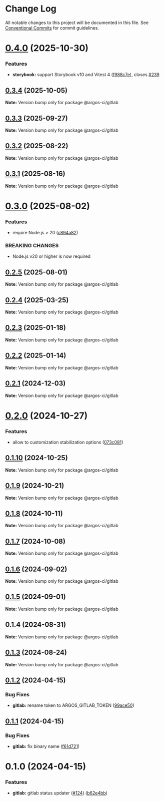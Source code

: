 # Change Log

All notable changes to this project will be documented in this file.
See [Conventional Commits](https://conventionalcommits.org) for commit guidelines.

# [0.4.0](https://github.com/argos-ci/argos-javascript/compare/@argos-ci/gitlab@0.3.4...@argos-ci/gitlab@0.4.0) (2025-10-30)


### Features

* **storybook:** support Storybook v10 and Vitest 4 ([f988c7e](https://github.com/argos-ci/argos-javascript/commit/f988c7e4ecafb96a4a00be9389e1add505860df8)), closes [#239](https://github.com/argos-ci/argos-javascript/issues/239)





## [0.3.4](https://github.com/argos-ci/argos-javascript/compare/@argos-ci/gitlab@0.3.3...@argos-ci/gitlab@0.3.4) (2025-10-05)

**Note:** Version bump only for package @argos-ci/gitlab





## [0.3.3](https://github.com/argos-ci/argos-javascript/compare/@argos-ci/gitlab@0.3.2...@argos-ci/gitlab@0.3.3) (2025-09-27)

**Note:** Version bump only for package @argos-ci/gitlab





## [0.3.2](https://github.com/argos-ci/argos-javascript/compare/@argos-ci/gitlab@0.3.1...@argos-ci/gitlab@0.3.2) (2025-08-22)

**Note:** Version bump only for package @argos-ci/gitlab





## [0.3.1](https://github.com/argos-ci/argos-javascript/compare/@argos-ci/gitlab@0.3.0...@argos-ci/gitlab@0.3.1) (2025-08-16)

**Note:** Version bump only for package @argos-ci/gitlab





# [0.3.0](https://github.com/argos-ci/argos-javascript/compare/@argos-ci/gitlab@0.2.5...@argos-ci/gitlab@0.3.0) (2025-08-02)


### Features

* require Node.js > 20 ([c894a82](https://github.com/argos-ci/argos-javascript/commit/c894a82c1b51acfced9892b32b31ebbf699282ca))


### BREAKING CHANGES

* Node.js v20 or higher is now required





## [0.2.5](https://github.com/argos-ci/argos-javascript/compare/@argos-ci/gitlab@0.2.4...@argos-ci/gitlab@0.2.5) (2025-08-01)

**Note:** Version bump only for package @argos-ci/gitlab





## [0.2.4](https://github.com/argos-ci/argos-javascript/compare/@argos-ci/gitlab@0.2.3...@argos-ci/gitlab@0.2.4) (2025-03-25)

**Note:** Version bump only for package @argos-ci/gitlab





## [0.2.3](https://github.com/argos-ci/argos-javascript/compare/@argos-ci/gitlab@0.2.2...@argos-ci/gitlab@0.2.3) (2025-01-18)

**Note:** Version bump only for package @argos-ci/gitlab





## [0.2.2](https://github.com/argos-ci/argos-javascript/compare/@argos-ci/gitlab@0.2.1...@argos-ci/gitlab@0.2.2) (2025-01-14)

**Note:** Version bump only for package @argos-ci/gitlab





## [0.2.1](https://github.com/argos-ci/argos-javascript/compare/@argos-ci/gitlab@0.2.0...@argos-ci/gitlab@0.2.1) (2024-12-03)

**Note:** Version bump only for package @argos-ci/gitlab





# [0.2.0](https://github.com/argos-ci/argos-javascript/compare/@argos-ci/gitlab@0.1.10...@argos-ci/gitlab@0.2.0) (2024-10-27)


### Features

* allow to customization stabilization options ([073c081](https://github.com/argos-ci/argos-javascript/commit/073c081228c6ef8f4bfed84a1caee6b44e6ae642))





## [0.1.10](https://github.com/argos-ci/argos-javascript/compare/@argos-ci/gitlab@0.1.9...@argos-ci/gitlab@0.1.10) (2024-10-25)

**Note:** Version bump only for package @argos-ci/gitlab





## [0.1.9](https://github.com/argos-ci/argos-javascript/compare/@argos-ci/gitlab@0.1.8...@argos-ci/gitlab@0.1.9) (2024-10-21)

**Note:** Version bump only for package @argos-ci/gitlab





## [0.1.8](https://github.com/argos-ci/argos-javascript/compare/@argos-ci/gitlab@0.1.7...@argos-ci/gitlab@0.1.8) (2024-10-11)

**Note:** Version bump only for package @argos-ci/gitlab





## [0.1.7](https://github.com/argos-ci/argos-javascript/compare/@argos-ci/gitlab@0.1.6...@argos-ci/gitlab@0.1.7) (2024-10-08)

**Note:** Version bump only for package @argos-ci/gitlab





## [0.1.6](https://github.com/argos-ci/argos-javascript/compare/@argos-ci/gitlab@0.1.5...@argos-ci/gitlab@0.1.6) (2024-09-02)

**Note:** Version bump only for package @argos-ci/gitlab





## [0.1.5](https://github.com/argos-ci/argos-javascript/compare/@argos-ci/gitlab@0.1.4...@argos-ci/gitlab@0.1.5) (2024-09-01)

**Note:** Version bump only for package @argos-ci/gitlab





## 0.1.4 (2024-08-31)

**Note:** Version bump only for package @argos-ci/gitlab





## [0.1.3](https://github.com/argos-ci/argos-javascript/compare/@argos-ci/gitlab@0.1.2...@argos-ci/gitlab@0.1.3) (2024-08-24)

**Note:** Version bump only for package @argos-ci/gitlab





## [0.1.2](https://github.com/argos-ci/argos-javascript/compare/@argos-ci/gitlab@0.1.1...@argos-ci/gitlab@0.1.2) (2024-04-15)


### Bug Fixes

* **gitlab:** rename token to ARGOS_GITLAB_TOKEN ([99ace50](https://github.com/argos-ci/argos-javascript/commit/99ace505c7cd5be652afcf972ef839a86bd9bd57))





## [0.1.1](https://github.com/argos-ci/argos-javascript/compare/@argos-ci/gitlab@0.1.0...@argos-ci/gitlab@0.1.1) (2024-04-15)


### Bug Fixes

* **gitlab:** fix binary name ([f61d721](https://github.com/argos-ci/argos-javascript/commit/f61d721156f1c33ab0059e6d81d281c633f3468e))





# 0.1.0 (2024-04-15)


### Features

* **gitlab:** gitlab status updater ([#124](https://github.com/argos-ci/argos-javascript/issues/124)) ([b62e4bb](https://github.com/argos-ci/argos-javascript/commit/b62e4bbe0c3b6cedca5cf1c2f18e510f27b17159))
